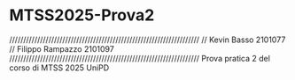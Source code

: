 # MTSS2025-Prova2
////////////////////////////////////////////////////////////////////
// Kevin Basso 2101077
// Filippo Rampazzo 2101097
////////////////////////////////////////////////////////////////////
Prova pratica 2 del corso di MTSS 2025 UniPD
